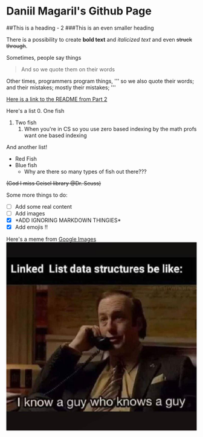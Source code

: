 # Daniil Magaril's Github Page

##This is a heading - 2
###This is an even smaller heading

There is a possibility to create **bold text** and *italicized text* and even ~~struck through~~.

Sometimes, people say things
> And so we quote them on their words

Other times, programmers program things,
'''
so we also quote their words;
and their mistakes;
mostly their mistakes;
'''

[Here is a link to the README from Part 2](docs/README.md)

Here's a list
0. One fish
1. Two fish
   1. When you're in CS so you use zero based indexing by the math profs want one based indexing

And another list!
- Red Fish
- Blue fish
  - Why are there so many types of fish out there???

~~(God I miss Geisel library @Dr. Seuss)~~

Some more things to do:
- [ ] Add some real content
- [ ] Add images
- [X] \*ADD IGNORING MARKDOWN THINGIES\*
- [X] Add emojis :bangbang:

Here's a meme from [Google Images](https://images.google.com)
![](meme.png)